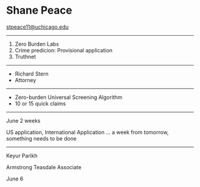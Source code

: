 # Shane Peace

stpeace11@uchicago.edu 

---

1. Zero Burden Labs
2. Crime predicion: Provisional application
3. Truthnet


----

+ Richard Stern
+ Attorney

---

+ Zero-burden Universal Screening Algorithm
+ 10 or 15 quick claims

---

June 2 weeks

US application, International Application ... a week from tomorrow, something needs to be done


-----

Keyur Parikh

Armstrong Teasdale Associate

June 6 





